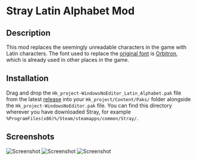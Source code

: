# Stray Latin Alphabet Mod

## Description

This mod replaces the seemingly unreadable characters in the game with Latin characters. The font used to replace the [original font](https://files.catbox.moe/kwrr8x.ttf) is [Orbitron](https://fonts.google.com/specimen/Orbitron), which is already used in other places in the game.

## Installation

Drag and drop the `Hk_project-WindowsNoEditor_Latin_Alphabet.pak` file from the latest [release](../../releases) into your `Hk_project/Content/Paks/` folder alongside the `Hk_project-WindowsNoEditor.pak` file. You can find this directory wherever you have downloaded Stray, for example `%ProgramFiles(x86)%/Steam/steamapps/common/Stray/`.

## Screenshots

![Screenshot](https://user-images.githubusercontent.com/16174954/180780898-ef7f8de0-e0a4-411e-9aee-9ddea6720065.png)
![Screenshot](https://user-images.githubusercontent.com/16174954/180780919-f7a6971b-33aa-4a88-9557-4b120f536f3f.png)
![Screenshot](https://user-images.githubusercontent.com/16174954/180780945-bf2d46b8-ffba-4f97-803e-381601909808.png)
